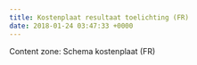 ```yaml
---
title: Kostenplaat resultaat toelichting (FR)
date: 2018-01-24 03:47:33 +0000
---
```

Content zone: Schema kostenplaat (FR)